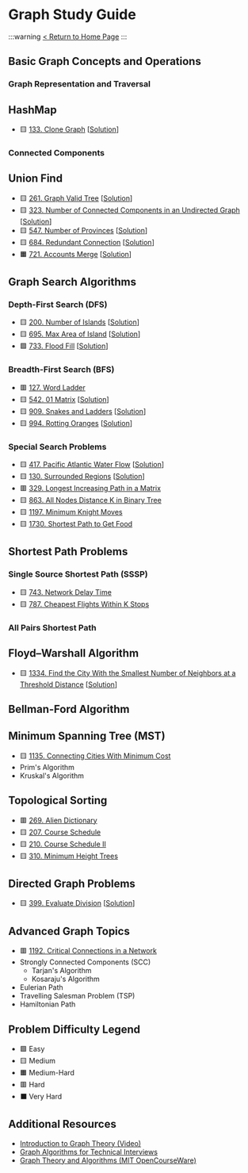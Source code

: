 # Graph Study Guide

:::warning
[< Return to Home Page](https://hackmd.io/@siansiansu/HknJJm0W0)
:::

Basic Graph Concepts and Operations
-----------------------------------

### Graph Representation and Traversal

HashMap
-------

-   🟨 [133\. Clone Graph](https://leetcode.com/problems/clone-graph/) \[[Solution](https://hackmd.io/@siansiansu/H1bSb6rQ0)\]

### Connected Components

Union Find
----------

-   🟨 [261\. Graph Valid Tree](https://leetcode.com/problems/graph-valid-tree/) \[[Solution](https://hackmd.io/@siansiansu/Bkt6f187A)\]
-   🟨 [323\. Number of Connected Components in an Undirected Graph](https://leetcode.com/problems/number-of-connected-components-in-an-undirected-graph/) \[[Solution](https://hackmd.io/@siansiansu/SyzDRUDSR)\]
-   🟨 [547\. Number of Provinces](https://leetcode.com/problems/number-of-provinces/) \[[Solution](https://hackmd.io/@siansiansu/SyE6EWAtC)\]
-   🟨 [684\. Redundant Connection](https://leetcode.com/problems/redundant-connection/) \[[Solution](https://hackmd.io/@siansiansu/rJTNvPJQ0)\]
-   🟧 [721\. Accounts Merge](https://leetcode.com/problems/accounts-merge/) \[[Solution](https://hackmd.io/@siansiansu/Skrch9JcR)\]

Graph Search Algorithms
-----------------------

### Depth-First Search (DFS)

-   🟨 [200\. Number of Islands](https://leetcode.com/problems/number-of-islands/) \[[Solution](https://hackmd.io/@siansiansu/B18n_SofA)\]
-   🟨 [695\. Max Area of Island](https://leetcode.com/problems/max-area-of-island/) \[[Solution](https://hackmd.io/@siansiansu/SJFWe8sG0)\]
-   🟩 [733\. Flood Fill](https://leetcode.com/problems/flood-fill/) \[[Solution](https://hackmd.io/@siansiansu/HJaQ8UvGC)\]

### Breadth-First Search (BFS)

-   🟥 [127\. Word Ladder](https://leetcode.com/problems/word-ladder/)
-   🟨 [542\. 01 Matrix](https://leetcode.com/problems/01-matrix/) \[[Solution](https://hackmd.io/@siansiansu/BkUIeELQC)\]
-   🟨 [909\. Snakes and Ladders](https://leetcode.com/problems/snakes-and-ladders/) \[[Solution](https://hackmd.io/@siansiansu/rJFDA2xr0)\]
-   🟨 [994\. Rotting Oranges](https://leetcode.com/problems/rotting-oranges/) \[[Solution](https://hackmd.io/@siansiansu/HylCtLof0)\]

### Special Search Problems

-   🟨 [417\. Pacific Atlantic Water Flow](https://leetcode.com/problems/pacific-atlantic-water-flow/) \[[Solution](https://hackmd.io/@siansiansu/HyGiiIUXC)\]
-   🟨 [130\. Surrounded Regions](https://leetcode.com/problems/surrounded-regions/) \[[Solution](https://hackmd.io/@siansiansu/SyKjBXkNR)\]
-   🟥 [329\. Longest Increasing Path in a Matrix](https://leetcode.com/problems/longest-increasing-path-in-a-matrix/)
-   🟨 [863\. All Nodes Distance K in Binary Tree](https://leetcode.com/problems/all-nodes-distance-k-in-binary-tree/)
-   🟨 [1197\. Minimum Knight Moves](https://leetcode.com/problems/minimum-knight-moves/)
-   🟨 [1730\. Shortest Path to Get Food](https://leetcode.com/problems/shortest-path-to-get-food/)

Shortest Path Problems
----------------------

### Single Source Shortest Path (SSSP)

-   🟨 [743\. Network Delay Time](https://leetcode.com/problems/network-delay-time/)
-   🟨 [787\. Cheapest Flights Within K Stops](https://leetcode.com/problems/cheapest-flights-within-k-stops/)

### All Pairs Shortest Path

Floyd–Warshall Algorithm
------------------------

-   🟨 [1334\. Find the City With the Smallest Number of Neighbors at a Threshold Distance](https://leetcode.com/problems/find-the-city-with-the-smallest-number-of-neighbors-at-a-threshold-distance/) \[[Solution](https://hackmd.io/@siansiansu/B1lxSUbKA)\]

Bellman-Ford Algorithm
----------------------

Minimum Spanning Tree (MST)
---------------------------

-   🟨 [1135\. Connecting Cities With Minimum Cost](https://leetcode.com/problems/connecting-cities-with-minimum-cost/)
-   Prim's Algorithm
-   Kruskal's Algorithm

Topological Sorting
-------------------

-   🟥 [269\. Alien Dictionary](https://leetcode.com/problems/alien-dictionary/)
-   🟨 [207\. Course Schedule](https://leetcode.com/problems/course-schedule/)
-   🟨 [210\. Course Schedule II](https://leetcode.com/problems/course-schedule-ii/)
-   🟨 [310\. Minimum Height Trees](https://leetcode.com/problems/minimum-height-trees/)

Directed Graph Problems
-----------------------

-   🟨 [399\. Evaluate Division](https://leetcode.com/problems/evaluate-division/) \[[Solution](https://hackmd.io/@siansiansu/B12ozV1VC)\]

Advanced Graph Topics
---------------------

-   🟥 [1192\. Critical Connections in a Network](https://leetcode.com/problems/critical-connections-in-a-network/)
-   Strongly Connected Components (SCC)
    -   Tarjan's Algorithm
    -   Kosaraju's Algorithm
-   Eulerian Path
-   Travelling Salesman Problem (TSP)
-   Hamiltonian Path

Problem Difficulty Legend
-------------------------

-   🟩 Easy
-   🟨 Medium
-   🟧 Medium-Hard
-   🟥 Hard
-   ⬛ Very Hard

Additional Resources
--------------------

-   [Introduction to Graph Theory (Video)](https://www.youtube.com/watch?v=HmQR8Xy9DeM)
-   [Graph Algorithms for Technical Interviews](https://www.youtube.com/watch?v=tWVWeAqZ0WU)
-   [Graph Theory and Algorithms (MIT OpenCourseWare)](https://ocw.mit.edu/courses/electrical-engineering-and-computer-science/6-042j-mathematics-for-computer-science-fall-2010/readings/MIT6_042JF10_chap05.pdf)
